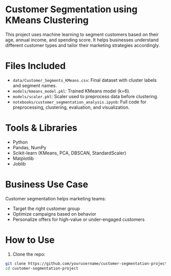 # Customer Segmentation using KMeans Clustering

This project uses machine learning to segment customers based on their age, annual income, and spending score. It helps businesses understand different customer types and tailor their marketing strategies accordingly.

# Files Included

- `data/Customer_Segments_KMeans.csv`: Final dataset with cluster labels and segment names.
- `models/kmeans_model.pkl`: Trained KMeans model (k=6).
- `models/scaler.pkl`: Scaler used to preprocess data before clustering.
- `notebooks/customer_segmentation_analysis.ipynb`: Full code for preprocessing, clustering, evaluation, and visualization.

# Tools & Libraries
- Python
- Pandas, NumPy
- Scikit-learn (KMeans, PCA, DBSCAN, StandardScaler)
- Matplotlib
- Joblib

# Business Use Case
Customer segmentation helps marketing teams:
- Target the right customer group
- Optimize campaigns based on behavior
- Personalize offers for high-value or under-engaged customers

# How to Use

1. Clone the repo:
```bash
git clone https://github.com/yourusername/customer-segmentation-project.git
cd customer-segmentation-project
